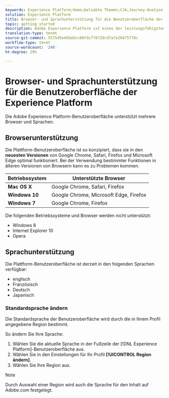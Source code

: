 ```yaml
---
keywords: Experience Platform;Home;beliebte Themen;CJA;Journey-Analyse;Kundenanalysen;Journey-Analyse;Kampagne-Orchestrierung;Orchestrierung;Kundenorientierung;Journey;Journey;Journey-Orchestrierung;Funktion;Region
solution: Experience Platform
title: Browser- und Sprachunterstützung für die Benutzeroberfläche der Experience Platform
topic: getting started
description: Adobe Experience Platform ist eines der leistungsfähigsten, flexibelsten und offensten auf dem Markt verfügbaren Systeme für die Einrichtung und Verwaltung umfassender Lösungen zur Umsetzung starker Kundenerlebnisse. Mit Adobe Experience Platform können Unternehmen Kundendaten und Content aus beliebigen Systemen zentral zusammenführen und standardisieren sowie mithilfe von Datenwissenschaft und maschinellem Lernen die Gestaltung und Bereitstellung umfassender, personalisierter Erlebnisse erheblich verbessern.
translation-type: tm+mt
source-git-commit: 5575d5e45bddcc007dcf78720cd7a7e20475f78c
workflow-type: tm+mt
source-wordcount: '248'
ht-degree: 29%

---
```



# Browser- und Sprachunterstützung für die Benutzeroberfläche der Experience Platform

Die Adobe Experience Platform-Benutzeroberfläche unterstützt mehrere Browser und Sprachen.

## Browserunterstützung

Die Plattform-Benutzeroberfläche ist so konzipiert, dass sie in den **neuesten Versionen** von Google Chrome, Safari, Firefox und Microsoft Edge optimal funktioniert. Bei der Verwendung bestimmter Funktionen in älteren Versionen von Browsern kann es zu Problemen kommen.

| Betriebssystem | Unterstützte Browser |
|---|---|
| **Mac OS X** | Google Chrome, Safari, Firefox |
| **Windows 10** | Google Chrome, Microsoft Edge, Firefox |
| **Windows 7** | Google Chrome, Firefox |

Die folgenden Betriebssysteme und Browser werden nicht unterstützt:

* Windows 8
* Internet Explorer 10
* Opera

## Sprachunterstützung

Die Plattform-Benutzeroberfläche ist derzeit in den folgenden Sprachen verfügbar:

* englisch
* Französisch
* Deutsch
* Japanisch

### Standardsprache ändern

Die Standardsprache der Benutzeroberfläche wird durch die in Ihrem Profil angegebene Region bestimmt.

So ändern Sie Ihre Sprache:

1. Wählen Sie die aktuelle Sprache in der Fußzeile der [!DNL Experience Platform]-Benutzeroberfläche aus.
2. Wählen Sie in den Einstellungen für Ihr Profil **[!UICONTROL Region ändern]**.
3. Wählen Sie Ihre Region aus.

>[!NOTE]
>
> Durch Auswahl einer Region wird auch die Sprache für den Inhalt auf Adobe.com festgelegt.